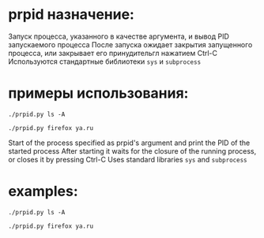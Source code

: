 # prpid назначение:
Запуск процесса, указанного в качестве аргумента, и вывод PID запускаемого процесса
После запуска ожидает закрытия запущенного процесса, или закрывает его принудительгл нажатием Ctrl-C
Используются стандартные библиотеки `sys` и `subprocess`

# примеры использования:
`./prpid.py ls -A`

`./prpid.py firefox ya.ru`

Start of the process specified as prpid's argument and print the PID of the started process
After starting it waits for the closure of the running process, or closes it by pressing Ctrl-C
Uses standard libraries `sys` and `subprocess`

# examples:
`./prpid.py ls -A`

`./prpid.py firefox ya.ru`
